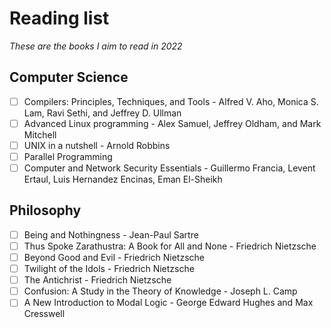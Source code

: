# Reading list
*These are  the books I aim to read in 2022*

## Computer Science
- [ ] Compilers: Principles, Techniques, and Tools - Alfred V. Aho, Monica S. Lam, Ravi Sethi, and Jeffrey D. Ullman
- [ ] Advanced Linux programming - Alex Samuel, Jeffrey Oldham, and Mark Mitchell
- [ ] UNIX in a nutshell - Arnold Robbins
- [ ] Parallel Programming
- [ ] Computer and Network Security Essentials - Guillermo Francia, Levent Ertaul, Luis Hernandez Encinas, Eman El-Sheikh

## Philosophy
- [ ] Being and Nothingness - Jean-Paul Sartre
- [ ] Thus Spoke Zarathustra: A Book for All and None - Friedrich Nietzsche
- [ ] Beyond Good and Evil - Friedrich Nietzsche
- [ ] Twilight of the Idols - Friedrich Nietzsche
- [ ] The Antichrist - Friedrich Nietzsche
- [ ] Confusion: A Study in the Theory of Knowledge - Joseph L. Camp
- [ ] A New Introduction to Modal Logic - George Edward Hughes and Max Cresswell
